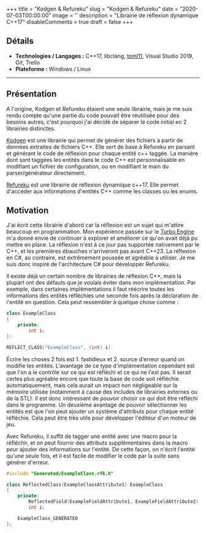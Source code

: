 +++
title = "Kodgen & Refureku"
slug = "Kodgen & Refureku"
date = "2020-07-03T00:00:00"
image = ''
description = "Librairie de réflexion dynamique C++17"
disableComments = true
draft = false
+++

## Détails
- **Technologies / Langages :** C++17, libclang, [toml11](https://github.com/ToruNiina/toml11), Visual Studio 2019, Git, Trello
- **Plateforme :** Windows / Linux

---

## Présentation

A l'origine, Kodgen et Refureku étaient une seule librairie, mais je me suis rendu compte qu'une partie du code pouvait être réutilisée pour des besoins autres, c'est pourquoi j'ai décidé de séparer le code initial en 2 librairies distinctes.

[Kodgen](https://github.com/jsoysouvanh/Kodgen) est une librairie qui permet de générer des fichiers à partir de données extraites de fichiers C++. Elle sert de base à Refureku en parsant et générant le code de réflexion pour chaque entité c++ taggée. La manière dont sont taggées les entités dans le code C++ est personnalisable en modifiant un fichier de configuration, ou en modifiant le main du parser/générateur directement.

[Refureku](https://github.com/jsoysouvanh/Refureku) est une librairie de réflexion dynamique c++17. Elle permet d'accéder aux informations d'entités C++ comme les classes ou les enums.

## Motivation

J'ai écrit cette librairie d'abord car la réflexion est un sujet qui m'attire beaucoup en programmation. Mon expérience passée sur le [Turbo Engine](https://juliensoy.netlify.app/post/turbo-engine/) m'a donné envie de continuer à explorer et améliorer ce qu'on avait déjà pu mettre en place.
La réflexion n'est à ce jour pas supportée nativement par le C++, et les premières ébauches n'arriveront pas avant C++23. La réflexion en C#, au contraire, est extrêmement poussée et agréable à utiliser. Je me suis donc inspiré de l'architecture C# pour développer Refureku.

Il existe déjà un certain nombre de librairies de réflexion C++, mais la plupart ont des défauts que je voulais éviter dans mon implémentation. Par exemple, dans certaines implémentations il faut réécrire toutes les informations des entités réfléchies une seconde fois après la déclaration de l'entité en question. Cela peut ressembler à quelque chose comme :

```cpp
class ExampleClass
{
	private:
		int i;
};

REFLECT_CLASS("ExampleClass", (int) i)
```

Écrire les choses 2 fois est 1. fastidieux et 2. source d'erreur quand on modifie les entités. L'avantage de ce type d'implémentation cependant est que l'on a le contrôle sur ce qui est réfléchi et ce qui ne l'est pas. Il serait certes plus agréable encore que toute la base de code soit réfléchie automatiquement, mais cela aurait un impact non négligeable sur la mémoire utilisée (notamment à cause des includes de librairies externes ou de la STL). Il est donc intéressant de pouvoir choisir ce qui doit être réfléchi dans le programme. Un deuxième avantage de pouvoir sélectionner les entités est que l'on peut ajouter un système d'attributs pour chaque entité réfléchie. Cela peut être très utile pour développer l'éditeur d'un moteur de jeu.

Avec Refureku, il suffit de tagger une entité avec une macro pour la réfléchir, et on peut fournir des attributs supplémentaires dans la macro pour ajouter des informations sur l'entité. De cette façon, on n'écrit l'entité qu'une seule fois, et il est facile de modifier le code par la suite sans générer d'erreur.

```cpp
#include "Generated/ExampleClass.rfk.h"

class ReflectedClass(ExampleClassAttribute1) ExampleClass
{
	private:
		ReflectedField(ExampleFieldAttribute1, ExampleFieldAttribute2)
		int i;

	ExampleClass_GENERATED
};
```